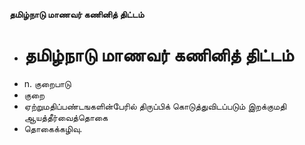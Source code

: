 **தமிழ்நாடு மாணவர் கணினித் திட்டம்**
- # தமிழ்நாடு மாணவர் கணினித் திட்டம்
- n. குறைபாடு
- குறை
- ஏற்றுமதிப்பண்டஙகளின்பேரில் திருப்பிக் கொடுத்துவிடப்படும் இறக்குமதி ஆயத்தீர்வைத்தொகை
- தொகைக்கழிவு.

